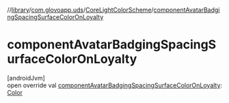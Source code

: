 //[library](../../../index.md)/[com.glovoapp.uds](../index.md)/[CoreLightColorScheme](index.md)/[componentAvatarBadgingSpacingSurfaceColorOnLoyalty](component-avatar-badging-spacing-surface-color-on-loyalty.md)

# componentAvatarBadgingSpacingSurfaceColorOnLoyalty

[androidJvm]\
open override val [componentAvatarBadgingSpacingSurfaceColorOnLoyalty](component-avatar-badging-spacing-surface-color-on-loyalty.md): [Color](https://developer.android.com/reference/kotlin/androidx/compose/ui/graphics/Color.html)
